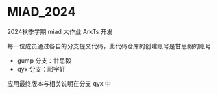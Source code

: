 # MIAD_2024
2024秋季学期 miad 大作业 ArkTs 开发

每一位成员通过各自的分支提交代码，此代码仓库的创建账号是甘思毅的账号
- gump 分支：甘思毅
- qyx 分支：祁宇轩

应用最终版本与相关说明在分支 qyx 中
